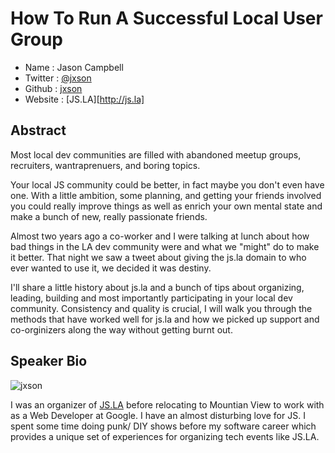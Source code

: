 
# How To Run A Successful Local User Group

* Name      : Jason Campbell
* Twitter   : [@jxson][@jxson]
* Github    : [jxson][jxson]
* Website   : [JS.LA][http://js.la]

## Abstract

Most local dev communities are filled with abandoned meetup groups, recruiters, wantraprenuers, and boring topics.

Your local JS community could be better, in fact maybe you don't even have one. With a little ambition, some planning, and getting your friends involved you could really improve things as well as enrich your own mental state and make a bunch of new, really passionate friends.

Almost two years ago a co-worker and I were talking at lunch about how bad things in the LA dev community were and what we "might" do to make it better. That night we saw a tweet about giving the js.la domain to who ever wanted to use it, we decided it was destiny.

I'll share a little history about js.la and a bunch of tips about organizing, leading, building and most importantly participating in your local dev community. Consistency and quality is crucial, I will walk you through the methods that have worked well for js.la and how we picked up support and co-orginizers along the way without getting burnt out.

## Speaker Bio

![jxson](../images/jxson.png)

I was an organizer of [JS.LA][jsla] before relocating to Mountian View to work with as a Web Developer at Google. I have an almost disturbing love for JS. I spent some time doing punk/ DIY shows before my software career which provides a unique set of experiences for organizing tech events like JS.LA.

[@jxson]: https://twitter.com/jxson
[jxson]: https://github.com/jxson
[jsla]: http://js.la
